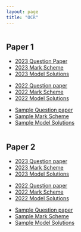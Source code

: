 ```yaml
---
layout: page
title: "OCR"
---
```


<div class="two-columns">
  <div class="column">
    <h2>Paper 1</h2>
    <ul>
      <li><a href="/_papers/2023%20Paper%201%20QP.pdf" target="_blank">2023 Question Paper</a></li>
      <li><a href="">2023 Mark Scheme</a></li>
      <li><a href="">2023 Model Solutions</a></li>
      <p> </p>
      <li><a href="">2022 Question paper</a></li>
      <li><a href="">2022 Mark Scheme</a></li>
      <li><a href="">2022 Model Solutions</a></li>
      <p> </p>
      <li><a href="">Sample Question paper</a></li>
      <li><a href="">Sample Mark Scheme</a></li>
      <li><a href="">Sample Model Solutions</a></li>
    </ul>
  </div>
  <div class="column">
    <h2>Paper 2</h2>
    <ul>
      <li><a href="">2023 Question paper</a></li>
      <li><a href="">2023 Mark Scheme</a></li>
      <li><a href="">2023 Model Solutions</a></li>
      <p> </p>
      <li><a href="">2022 Question paper</a></li>
      <li><a href="">2022 Mark Scheme</a></li>
      <li><a href="">2022 Model Solutions</a></li>
      <p> </p>
      <li><a href="">Sample Question paper</a></li>
      <li><a href="">Sample Mark Scheme</a></li>
      <li><a href="">Sample Model Solutions</a></li>
    </ul>
  </div>
</div>
